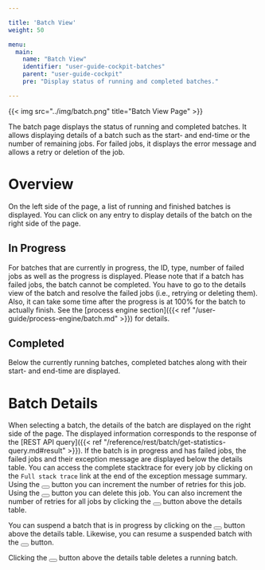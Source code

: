 ```yaml
---

title: 'Batch View'
weight: 50

menu:
  main:
    name: "Batch View"
    identifier: "user-guide-cockpit-batches"
    parent: "user-guide-cockpit"
    pre: "Display status of running and completed batches."

---
```


{{< img src="../img/batch.png" title="Batch View Page" >}}

The batch page displays the status of running and completed batches. It allows displaying details of a batch such as the start- and end-time or the number of remaining jobs. For failed jobs, it displays the error message and allows a retry or deletion of the job.

# Overview

On the left side of the page, a list of running and finished batches is displayed. You can click on any entry to display details of the batch on the right side of the page.

## In Progress

For batches that are currently in progress, the ID, type, number of failed jobs as well as the progress is displayed. Please note that if a batch has failed jobs, the batch cannot be completed. You have to go to the details view of the batch and resolve the failed jobs (i.e., retrying or deleting them). Also, it can take some time after the progress is at 100% for the batch to actually finish. See the [process engine section]({{< ref "/user-guide/process-engine/batch.md" >}}) for details.

## Completed

Below the currently running batches, completed batches along with their start- and end-time are displayed.

# Batch Details

When selecting a batch, the details of the batch are displayed on the right side of the page. The displayed information corresponds to the response of the [REST API query]({{< ref "/reference/rest/batch/get-statistics-query.md#result" >}}). If the batch is in progress and has failed jobs, the failed jobs and their exception message are displayed below the details table. You can access the complete stacktrace for every job by clicking on the `Full stack trace` link at the end of the exception message summary. Using the <button class="btn btn-xs"><i class="glyphicon glyphicon-repeat"></i></button> button you can increment the number of retries for this job. Using the <button class="btn btn-xs"><i class="glyphicon glyphicon-trash"></i></button> button you can delete this job. You can also increment the number of retries for all jobs by clicking the <button class="btn btn-xs"><i class="glyphicon glyphicon-repeat"></i></button> button above the details table.

You can suspend a batch that is in progress by clicking on the <button class="btn btn-xs"><i class="glyphicon glyphicon-pause"></i></button> button above the details table. Likewise, you can resume a suspended batch with the <button class="btn btn-xs"><i class="glyphicon glyphicon-play"></i></button> button.

Clicking the <button class="btn btn-xs btn-danger"><i class="glyphicon glyphicon-trash"></i></button> button above the details table deletes a running batch.
